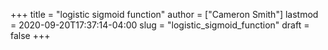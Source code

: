 +++
title = "logistic sigmoid function"
author = ["Cameron Smith"]
lastmod = 2020-09-20T17:37:14-04:00
slug = "logistic_sigmoid_function"
draft = false
+++
